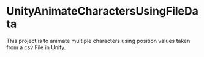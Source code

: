# UnityAnimateCharactersUsingFileData
This project is to animate multiple characters using position values taken from a csv File in Unity.
